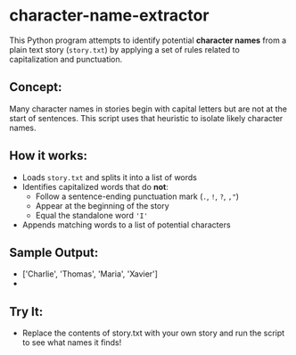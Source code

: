 # character-name-extractor

This Python program attempts to identify potential **character names** from a plain text story (`story.txt`) by applying a set of rules related to capitalization and punctuation.

## Concept:
Many character names in stories begin with capital letters but are not at the start of sentences. This script uses that heuristic to isolate likely character names.

##  How it works:
- Loads `story.txt` and splits it into a list of words
- Identifies capitalized words that do **not**:
  - Follow a sentence-ending punctuation mark (`.`, `!`, `?`, `,"`)
  - Appear at the beginning of the story
  - Equal the standalone word `'I'`
- Appends matching words to a list of potential characters

##  Sample Output: 
- ['Charlie', 'Thomas', 'Maria', 'Xavier']
- 
## Try It:
- Replace the contents of story.txt with your own story and run the script to see what names it finds!

